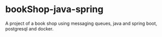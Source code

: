 # bookShop-java-spring
A project of a book shop using messaging queues, java and spring boot, postgresql and docker.
